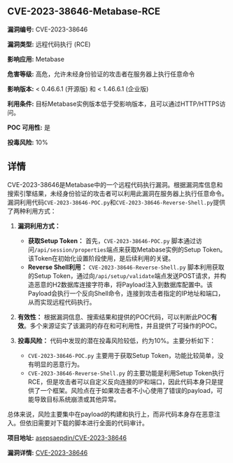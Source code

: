 ## CVE-2023-38646-Metabase-RCE

**漏洞编号:** CVE-2023-38646

**漏洞类型:** 远程代码执行 (RCE)

**影响应用:** Metabase

**危害等级:** 高危，允许未经身份验证的攻击者在服务器上执行任意命令

**影响版本:** < 0.46.6.1 (开源版) 和 < 1.46.6.1 (企业版)

**利用条件:** 目标Metabase实例版本低于受影响版本，且可以通过HTTP/HTTPS访问。

**POC 可用性:** 是

**投毒风险:** 10%

## 详情

CVE-2023-38646是Metabase中的一个远程代码执行漏洞。根据漏洞库信息和搜索引擎结果，未经身份验证的攻击者可以利用此漏洞在服务器上执行任意命令。漏洞利用代码`CVE-2023-38646-POC.py`和`CVE-2023-38646-Reverse-Shell.py`提供了两种利用方式：

1.  **漏洞利用方式：**
    *   **获取Setup Token：** 首先，`CVE-2023-38646-POC.py` 脚本通过访问`/api/session/properties`端点来获取Metabase实例的Setup Token。该Token在初始化设置阶段使用，是后续利用的关键。
    *   **Reverse Shell利用：** `CVE-2023-38646-Reverse-Shell.py` 脚本利用获取的Setup Token，通过向`/api/setup/validate`端点发送POST请求，并构造恶意的H2数据库连接字符串，将Payload注入到数据库配置中。该Payload会执行一个反向Shell命令，连接到攻击者指定的IP地址和端口，从而实现远程代码执行。

2.  **有效性：**
    根据漏洞信息、搜索结果和提供的POC代码，可以判断此POC**有效**。多个来源证实了该漏洞的存在和可利用性，并且提供了可操作的POC。

3.  **投毒风险：**
    代码中发现的潜在投毒风险较低，约为10%。主要分析如下：
    *   `CVE-2023-38646-POC.py` 主要用于获取Setup Token，功能比较简单，没有明显的恶意行为。
    *   `CVE-2023-38646-Reverse-Shell.py` 的主要功能是利用Setup Token执行RCE，但是攻击者可以自定义反向连接的IP和端口，因此代码本身只是提供了一个框架。风险点在于如果攻击者不小心使用了错误的payload，可能导致目标系统崩溃或其他异常。

   总体来说，风险主要集中在payload的构建和执行上，而非代码本身存在恶意注入。但依旧需要对下载的脚本进行全面的代码审计。


**项目地址:** [asepsaepdin/CVE-2023-38646](https://github.com/asepsaepdin/CVE-2023-38646)

**漏洞详情:** [CVE-2023-38646](https://nvd.nist.gov/vuln/detail/CVE-2023-38646)